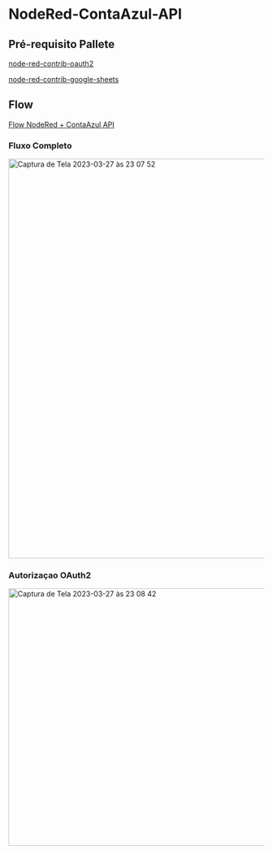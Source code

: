 # NodeRed-ContaAzul-API


## Pré-requisito Pallete

[node-red-contrib-oauth2](https://github.com/caputomarcos/node-red-contrib-oauth2)

[node-red-contrib-google-sheets](https://github.com/sammachin/node-red-contrib-google-sheets)



## Flow

[Flow NodeRed + ContaAzul API](./flows_contaazul.json)

### Fluxo Completo
<img width="787" alt="Captura de Tela 2023-03-27 às 23 07 52" src="https://user-images.githubusercontent.com/19421257/228108622-e58639dd-524a-45c2-8438-5533f823b805.png">


### Autorizaçao OAuth2

<img width="507" alt="Captura de Tela 2023-03-27 às 23 08 42" src="https://user-images.githubusercontent.com/19421257/228108723-e9562b3f-c61d-4c17-bb9b-7599ea4854c5.png">
